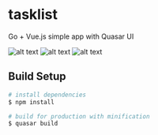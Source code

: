 # tasklist
Go + Vue.js simple app with Quasar UI

![alt text](https://ibb.co/hGW9cv)
![alt text](https://ibb.co/kWa7VF)
![alt text](https://ibb.co/cQdi4a)

## Build Setup

``` bash 
# install dependencies
$ npm install

# build for production with minification
$ quasar build
```
